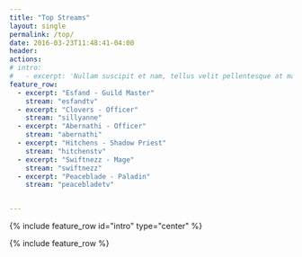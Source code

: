 ```yaml
---
title: "Top Streams"
layout: single
permalink: /top/
date: 2016-03-23T11:48:41-04:00
header:
actions:
# intro: 
#   - excerpt: 'Nullam suscipit et nam, tellus velit pellentesque at malesuada, enim eaque. Quis nulla, netus tempor in diam gravida tincidunt, *proin faucibus* voluptate felis id sollicitudin. Centered with `type="center"`'
feature_row:
  - excerpt: "Esfand - Guild Master"
    stream: "esfandtv"
  - excerpt: "Clovers - Officer"
    stream: "sillyanne"
  - excerpt: "Abernathi - Officer"
    stream: "abernathi"
  - excerpt: "Hitchens - Shadow Priest"
    stream: "hitchenstv"
  - excerpt: "Swiftnezz - Mage"
    stream: "swiftnezz"
  - excerpt: "Peaceblade - Paladin"
    stream: "peacebladetv"


---
```


{% include feature_row id="intro" type="center" %}

{% include feature_row %}
